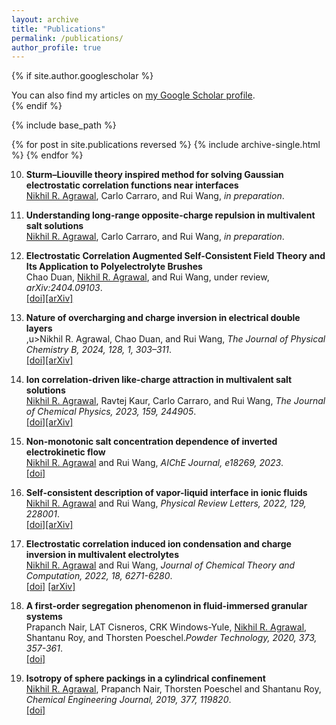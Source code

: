 ```yaml
---
layout: archive
title: "Publications"
permalink: /publications/
author_profile: true
---
```


{% if site.author.googlescholar %}
  <div class="wordwrap">You can also find my articles on <a href="{{site.author.googlescholar}}">my Google Scholar profile</a>.</div>
{% endif %}


{% include base_path %}

{% for post in site.publications reversed %}
  {% include archive-single.html %}
{% endfor %}

10. **Sturm–Liouville theory inspired method for solving Gaussian electrostatic correlation functions near interfaces** <br>
   <u>Nikhil R. Agrawal</u>, Carlo Carraro, and Rui Wang, *in preparation*.<br>

9. **Understanding long-range opposite-charge repulsion in multivalent salt solutions** <br> 
   <u>Nikhil R. Agrawal</u>, Carlo Carraro, and Rui Wang, *in preparation*.<br>

8. **Electrostatic Correlation Augmented Self-Consistent Field Theory and Its Application to Polyelectrolyte Brushes**<br>
   Chao Duan, <u>Nikhil R. Agrawal</u>, and Rui Wang, under review, *arXiv:2404.09103*.<br>
   [[doi]](https://arxiv.org/abs/2404.09103)[[arXiv]](https://arxiv.org/abs/2404.09103)

7. **Nature of overcharging and  charge inversion in electrical double layers**<br>
   ,u>Nikhil R. Agrawal</u>, Chao Duan, and Rui Wang, *The Journal of Physical Chemistry B, 2024, 128, 1, 303–311*.<br>
[[doi]](https://doi.org/10.1021/acs.jpcb.3c04739)[[arXiv]](https://doi.org/10.48550/arXiv.2212.00141)


6. **Ion correlation-driven like-charge attraction in multivalent salt solutions** <br> 
   <u>Nikhil R. Agrawal</u>, Ravtej Kaur, Carlo Carraro, and Rui Wang, *The Journal of Chemical Physics, 2023, 159, 244905*.<br>
[[doi]](https://doi.org/10.1063/5.0181061)[[arXiv]](https://doi.org/10.48550/arXiv.2306.10137)


5. **Non-monotonic salt concentration dependence of inverted electrokinetic flow** <br>
   <u>Nikhil R. Agrawal</u> and Rui Wang, *AIChE Journal, e18269, 2023*.<br>
   [[doi]](https://doi.org/10.1002/aic.18269)
     

4. **Self-consistent description of vapor-liquid interface in ionic fluids**<br>
   <u>Nikhil R. Agrawal</u> and Rui Wang, *Physical Review Letters, 2022, 129, 228001*.<br>
   [[doi]](https://doi.org/10.1103/PhysRevLett.129.228001)[[arXiv]](https://doi.org/10.48550/arXiv.2206.02030) 
 
3. **Electrostatic correlation induced ion condensation and charge inversion in multivalent electrolytes**<br>
   <u>Nikhil R. Agrawal</u> and Rui Wang, *Journal of Chemical Theory and Computation, 2022, 18, 6271-6280*.<br>
  [[doi]]() [[arXiv]](https://doi.org/10.48550/arXiv.2205.14222)
    
2. **A first-order segregation phenomenon in fluid-immersed granular systems**<br>
   Prapanch Nair, LAT Cisneros, CRK Windows-Yule, <u>Nikhil R. Agrawal</u>, Shantanu Roy, and Thorsten Poeschel.*Powder Technology, 2020, 373, 357-361*.<br>
   [[doi]](https://doi.org/10.1016/j.powtec.2020.06.036)
    
1. **Isotropy of sphere packings in a cylindrical confinement**<br>
   <u>Nikhil R. Agrawal</u>, Prapanch Nair, Thorsten Poeschel and Shantanu Roy, *Chemical Engineering Journal, 2019, 377, 119820*.<br>
   [[doi]](https://doi.org/10.1016/j.cej.2018.08.206)

 